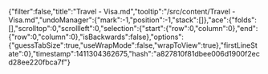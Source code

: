 {"filter":false,"title":"Travel - Visa.md","tooltip":"/src/content/Travel - Visa.md","undoManager":{"mark":-1,"position":-1,"stack":[]},"ace":{"folds":[],"scrolltop":0,"scrollleft":0,"selection":{"start":{"row":0,"column":0},"end":{"row":0,"column":0},"isBackwards":false},"options":{"guessTabSize":true,"useWrapMode":false,"wrapToView":true},"firstLineState":0},"timestamp":1411304362675,"hash":"a827810f81dbee006d1900f2ecd28ee220fbca7f"}